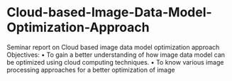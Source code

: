 # Cloud-based-Image-Data-Model-Optimization-Approach
Seminar report on Cloud based image data model optimization approach
Objectives:
• To gain a better understanding of how image data model can be optimized using
cloud computing techniques.
• To know various image processing approaches for a better optimization of
image
